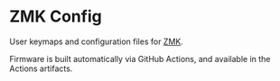 # ZMK Config

User keymaps and configuration files for [ZMK](https://zmkfirmware.dev/).

Firmware is built automatically via GitHub Actions, and available in the Actions
artifacts.
